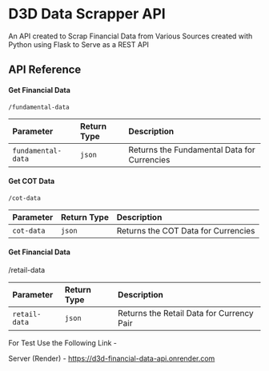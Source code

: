 
# D3D Data Scrapper API

An API created to Scrap Financial Data from Various Sources created with Python using Flask to Serve as a REST API


## API Reference

#### Get Financial Data

```http
/fundamental-data
```

| Parameter | Return Type     | Description                |
| :-------- | :------- | :------------------------- |
| `fundamental-data` | `json` | Returns the Fundamental Data for Currencies |

#### Get COT Data

```http
/cot-data
```

| Parameter | Return Type     | Description                |
| :-------- | :------- | :------------------------- |
| `cot-data` | `json` | Returns the COT Data for Currencies |

#### Get Financial Data


/retail-data

| Parameter | Return Type     | Description                |
| :-------- | :------- | :------------------------- |
| `retail-data` | `json` | Returns the Retail Data for Currency Pair |


For Test Use the Following Link -

Server (Render) - 
https://d3d-financial-data-api.onrender.com



